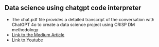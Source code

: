 ## Data science using chatgpt code interpreter
- The chat.pdf file provides a detailed transcript of the conversation with ChatGPT 4o to create a data science project using CRISP DM methodology
- [Link to the Medium Article](https://medium.com/@aishwarya.murahari/predicting-customer-purchase-behavior-a-data-science-journey-using-ensemble-models-48267a50e5ad)
- [Link to Youtube](https://youtu.be/3It_8xg28EE)